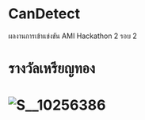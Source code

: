 # CanDetect
ผลงานการเข้าแข่งขัน AMI Hackathon 2 รอบ 2 <h1>รางวัลเหรียญทอง<h1>

![S__10256386](https://user-images.githubusercontent.com/57782275/208418319-30ae5992-1c45-488a-914c-bc396c6e0afb.jpg)
